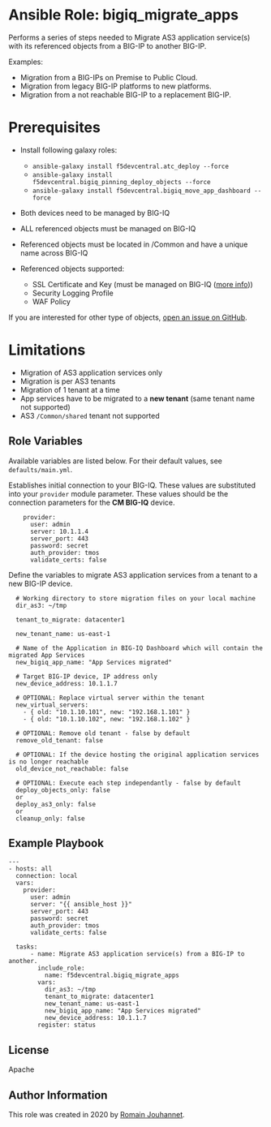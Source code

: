 # Ansible Role: bigiq_migrate_apps

Performs a series of steps needed to Migrate AS3 application service(s) with its referenced objects from a BIG-IP to another BIG-IP.

Examples:
- Migration from a BIG-IPs on Premise to Public Cloud.
- Migration from legacy BIG-IP platforms to new platforms.
- Migration from a not reachable BIG-IP to a replacement BIG-IP.

# Prerequisites

- Install following galaxy roles:
  - ``ansible-galaxy install f5devcentral.atc_deploy --force``
  - ``ansible-galaxy install f5devcentral.bigiq_pinning_deploy_objects --force``
  - ``ansible-galaxy install f5devcentral.bigiq_move_app_dashboard --force``

- Both devices need to be managed by BIG-IQ
- ALL referenced objects must be managed on BIG-IQ
- Referenced objects must be located in /Common and have a unique name across BIG-IQ
- Referenced objects supported: 
  - SSL Certificate and Key (must be managed on BIG-IQ ([more info](https://techdocs.f5.com/en-us/bigiq-7-1-0/managing-big-ip-devices-from-big-iq/ssl-certificates.html)))
  - Security Logging Profile
  - WAF Policy

If you are interested for other type of objects, [open an issue on GitHub](https://github.com/f5devcentral/ansible-role-bigiq_migrate_apps/issues).

# Limitations

- Migration of AS3 application services only
- Migration is per AS3 tenants
- Migration of 1 tenant at a time
- App services have to be migrated to a **new tenant** (same tenant name not supported)
- AS3 ``/Common/shared`` tenant not supported

## Role Variables

Available variables are listed below. For their default values, see `defaults/main.yml`.

Establishes initial connection to your BIG-IQ. These values are substituted into
your ``provider`` module parameter. These values should be the connection parameters
for the **CM BIG-IQ** device.

        provider:
          user: admin
          server: 10.1.1.4
          server_port: 443
          password: secret
          auth_provider: tmos
          validate_certs: false

Define the variables to migrate AS3 application services from a tenant to a new BIG-IP device.

      # Working directory to store migration files on your local machine
      dir_as3: ~/tmp 
      
      tenant_to_migrate: datacenter1
      
      new_tenant_name: us-east-1
      
      # Name of the Application in BIG-IQ Dashboard which will contain the migrated App Services
      new_bigiq_app_name: "App Services migrated"
      
      # Target BIG-IP device, IP address only
      new_device_address: 10.1.1.7 

      # OPTIONAL: Replace virtual server within the tenant
      new_virtual_servers: 
        - { old: "10.1.10.101", new: "192.168.1.101" }
        - { old: "10.1.10.102", new: "192.168.1.102" }
        
      # OPTIONAL: Remove old tenant - false by default
      remove_old_tenant: false

      # OPTIONAL: If the device hosting the original application services is no longer reachable
      old_device_not_reachable: false

      # OPTIONAL: Execute each step independantly - false by default
      deploy_objects_only: false
      or
      deploy_as3_only: false
      or
      cleanup_only: false

## Example Playbook

    ---
    - hosts: all
      connection: local
      vars:
        provider:
          user: admin
          server: "{{ ansible_host }}"
          server_port: 443
          password: secret
          auth_provider: tmos
          validate_certs: false

      tasks:
          - name: Migrate AS3 application service(s) from a BIG-IP to another.
            include_role:
              name: f5devcentral.bigiq_migrate_apps
            vars:
              dir_as3: ~/tmp
              tenant_to_migrate: datacenter1
              new_tenant_name: us-east-1
              new_bigiq_app_name: "App Services migrated"
              new_device_address: 10.1.1.7
            register: status

## License

Apache

## Author Information

This role was created in 2020 by [Romain Jouhannet](https://github.com/rjouhann).

[1]: https://galaxy.ansible.com/f5devcentral/bigiq_pinning_deploy_objects

